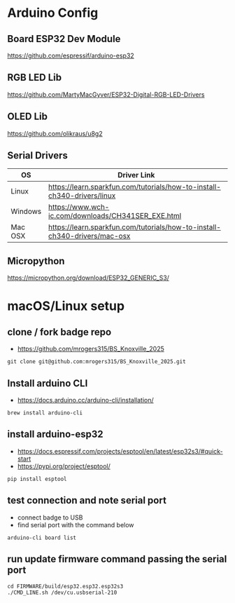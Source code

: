 # Arduino Config

## Board ESP32 Dev Module
https://github.com/espressif/arduino-esp32

## RGB LED Lib
https://github.com/MartyMacGyver/ESP32-Digital-RGB-LED-Drivers

## OLED Lib
https://github.com/olikraus/u8g2

## Serial Drivers
| OS      | Driver Link |
| ---     | --- |
| Linux   | https://learn.sparkfun.com/tutorials/how-to-install-ch340-drivers/linux |
| Windows | https://www.wch-ic.com/downloads/CH341SER_EXE.html |
| Mac OSX | https://learn.sparkfun.com/tutorials/how-to-install-ch340-drivers/mac-osx |

## Micropython
https://micropython.org/download/ESP32_GENERIC_S3/

# macOS/Linux setup
## clone / fork badge repo
* https://github.com/mrogers315/BS_Knoxville_2025
```
git clone git@github.com:mrogers315/BS_Knoxville_2025.git
```

## Install arduino CLI
* https://docs.arduino.cc/arduino-cli/installation/
```
brew install arduino-cli
```

## install arduino-esp32
* https://docs.espressif.com/projects/esptool/en/latest/esp32s3/#quick-start
* https://pypi.org/project/esptool/
```
pip install esptool
```

## test connection and note serial port
* connect badge to USB
* find serial port with the command below
```
arduino-cli board list
```

## run update firmware command passing the serial port
```
cd FIRMWARE/build/esp32.esp32.esp32s3
./CMD_LINE.sh /dev/cu.usbserial-210
```
